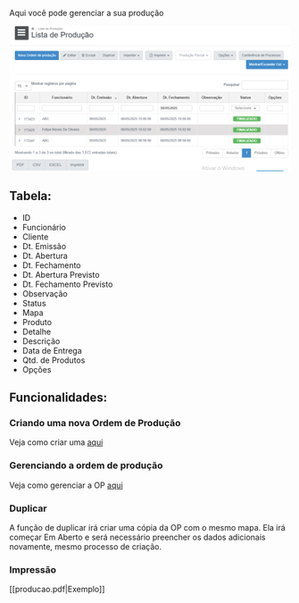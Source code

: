 Aqui você pode gerenciar a sua produção

![](/assets/Pasted_image_20250518005646.png)

## Tabela:
- ID
- Funcionário
- Cliente
- Dt. Emissão
- Dt. Abertura
- Dt. Fechamento
- Dt. Abertura Previsto
- Dt. Fechamento Previsto
- Observação
- Status
- Mapa
- Produto
- Detalhe
- Descrição
- Data de Entrega
- Qtd. de Produtos
- Opções

## Funcionalidades:
### Criando uma nova Ordem de Produção
Veja como criar uma [aqui](https://scribehow.com/shared/Criando_uma_nova_ordem_de_producao_no_Open_Manager__ZYNt8eTQQX2pcVSJsJPzKA)

### Gerenciando a ordem de produção
Veja como gerenciar a OP [aqui](https://scribehow.com/shared/Gerenciando_a_ordem_de_producao_no_Open_Manager__8mPlYRINTLKOcmidYc3fDw)

### Duplicar
A função de duplicar irá criar uma cópia da OP com o mesmo mapa. Ela irá começar Em Aberto e será necessário preencher os dados adicionais novamente, mesmo processo de criação.

### Impressão
[[producao.pdf|Exemplo]]